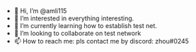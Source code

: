 - 👋 Hi, I’m @amli115
- 👀 I’m interested in everything interesting.
- 🌱 I’m currently learning how to establish test net.
- 💞️ I’m looking to collaborate on test network
- 📫 How to reach me: pls contact me by discord: zhou#0245

<!---
amli115/amli115 is a ✨ special ✨ repository because its `README.md` (this file) appears on your GitHub profile.
You can click the Preview link to take a look at your changes.
--->
